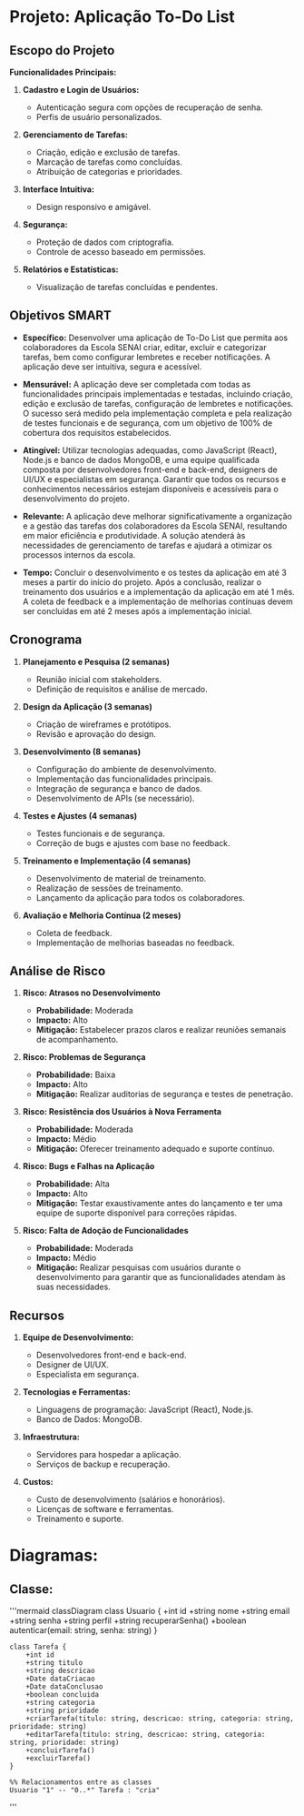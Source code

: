 # Projeto: Aplicação To-Do List

## Escopo do Projeto

**Funcionalidades Principais:**
1. **Cadastro e Login de Usuários:**
   - Autenticação segura com opções de recuperação de senha.
   - Perfis de usuário personalizados.

2. **Gerenciamento de Tarefas:**
   - Criação, edição e exclusão de tarefas.
   - Marcação de tarefas como concluídas.
   - Atribuição de categorias e prioridades.

4. **Interface Intuitiva:**
   - Design responsivo e amigável.

5. **Segurança:**
   - Proteção de dados com criptografia.
   - Controle de acesso baseado em permissões.

6. **Relatórios e Estatísticas:**
   - Visualização de tarefas concluídas e pendentes.

## Objetivos SMART

- **Específico:** Desenvolver uma aplicação de To-Do List que permita aos colaboradores da Escola SENAI criar, editar, excluir e categorizar tarefas, bem como configurar lembretes e receber notificações. A aplicação deve ser intuitiva, segura e acessível.

- **Mensurável:** A aplicação deve ser completada com todas as funcionalidades principais implementadas e testadas, incluindo criação, edição e exclusão de tarefas, configuração de lembretes e notificações. O sucesso será medido pela implementação completa e pela realização de testes funcionais e de segurança, com um objetivo de 100% de cobertura dos requisitos estabelecidos.

- **Atingível:** Utilizar tecnologias adequadas, como JavaScript (React), Node.js e banco de dados MongoDB, e uma equipe qualificada composta por desenvolvedores front-end e back-end, designers de UI/UX e especialistas em segurança. Garantir que todos os recursos e conhecimentos necessários estejam disponíveis e acessíveis para o desenvolvimento do projeto.

- **Relevante:** A aplicação deve melhorar significativamente a organização e a gestão das tarefas dos colaboradores da Escola SENAI, resultando em maior eficiência e produtividade. A solução atenderá às necessidades de gerenciamento de tarefas e ajudará a otimizar os processos internos da escola.

- **Tempo:** Concluir o desenvolvimento e os testes da aplicação em até 3 meses a partir do início do projeto. Após a conclusão, realizar o treinamento dos usuários e a implementação da aplicação em até 1 mês. A coleta de feedback e a implementação de melhorias contínuas devem ser concluídas em até 2 meses após a implementação inicial.


## Cronograma

1. **Planejamento e Pesquisa (2 semanas)**
   - Reunião inicial com stakeholders.
   - Definição de requisitos e análise de mercado.

2. **Design da Aplicação (3 semanas)**
   - Criação de wireframes e protótipos.
   - Revisão e aprovação do design.

3. **Desenvolvimento (8 semanas)**
   - Configuração do ambiente de desenvolvimento.
   - Implementação das funcionalidades principais.
   - Integração de segurança e banco de dados.
   - Desenvolvimento de APIs (se necessário).

4. **Testes e Ajustes (4 semanas)**
   - Testes funcionais e de segurança.
   - Correção de bugs e ajustes com base no feedback.

5. **Treinamento e Implementação (4 semanas)**
   - Desenvolvimento de material de treinamento.
   - Realização de sessões de treinamento.
   - Lançamento da aplicação para todos os colaboradores.

6. **Avaliação e Melhoria Contínua (2 meses)**
   - Coleta de feedback.
   - Implementação de melhorias baseadas no feedback.

## Análise de Risco

1. **Risco: Atrasos no Desenvolvimento**
   - **Probabilidade:** Moderada
   - **Impacto:** Alto
   - **Mitigação:** Estabelecer prazos claros e realizar reuniões semanais de acompanhamento.

2. **Risco: Problemas de Segurança**
   - **Probabilidade:** Baixa
   - **Impacto:** Alto
   - **Mitigação:** Realizar auditorias de segurança e testes de penetração.

3. **Risco: Resistência dos Usuários à Nova Ferramenta**
   - **Probabilidade:** Moderada
   - **Impacto:** Médio
   - **Mitigação:** Oferecer treinamento adequado e suporte contínuo.

4. **Risco: Bugs e Falhas na Aplicação**
   - **Probabilidade:** Alta
   - **Impacto:** Alto
   - **Mitigação:** Testar exaustivamente antes do lançamento e ter uma equipe de suporte disponível para correções rápidas.

5. **Risco: Falta de Adoção de Funcionalidades**
   - **Probabilidade:** Moderada
   - **Impacto:** Médio
   - **Mitigação:** Realizar pesquisas com usuários durante o desenvolvimento para garantir que as funcionalidades atendam às suas necessidades.

## Recursos

1. **Equipe de Desenvolvimento:**
   - Desenvolvedores front-end e back-end.
   - Designer de UI/UX.
   - Especialista em segurança.

2. **Tecnologias e Ferramentas:**
   - Linguagens de programação: JavaScript (React), Node.js.
   - Banco de Dados: MongoDB.

3. **Infraestrutura:**
   - Servidores para hospedar a aplicação.
   - Serviços de backup e recuperação.

4. **Custos:**
   - Custo de desenvolvimento (salários e honorários).
   - Licenças de software e ferramentas.
   - Treinamento e suporte.
  
# Diagramas:
## Classe:
'''mermaid
   classDiagram
    class Usuario {
        +int id
        +string nome
        +string email
        +string senha
        +string perfil
        +string recuperarSenha()
        +boolean autenticar(email: string, senha: string)
    }

    class Tarefa {
        +int id
        +string titulo
        +string descricao
        +Date dataCriacao
        +Date dataConclusao
        +boolean concluida
        +string categoria
        +string prioridade
        +criarTarefa(titulo: string, descricao: string, categoria: string, prioridade: string)
        +editarTarefa(titulo: string, descricao: string, categoria: string, prioridade: string)
        +concluirTarefa()
        +excluirTarefa()
    }

    %% Relacionamentos entre as classes
    Usuario "1" -- "0..*" Tarefa : "cria"
'''
